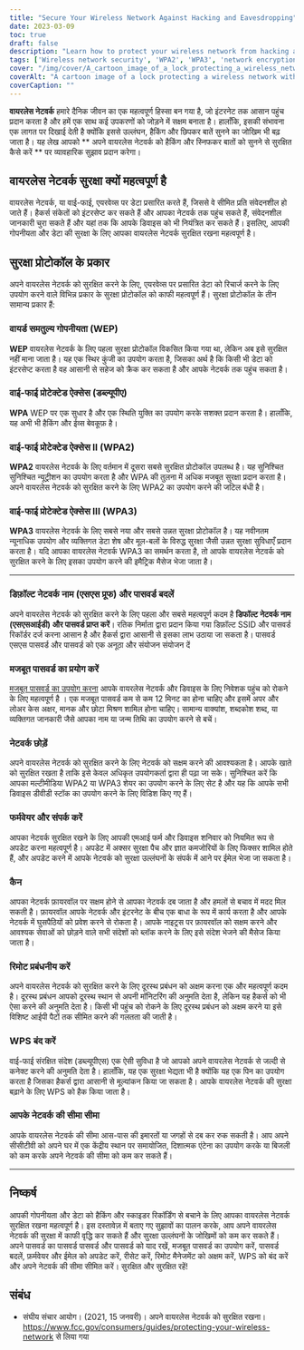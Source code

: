 ```yaml
---
title: "Secure Your Wireless Network Against Hacking and Eavesdropping"
date: 2023-03-09
toc: true
draft: false
description: "Learn how to protect your wireless network from hacking and eavesdropping with practical tips and security protocols."
tags: ['Wireless network security', 'WPA2', 'WPA3', 'network encryption', 'strong passwords', 'firewall', 'remote management', 'WPS', 'default SSID', 'default password', 'router firmware update', 'software update', 'network range', 'data encryption', 'hacking prevention', 'security breach prevention', 'device security', 'wireless network protection', 'Wi-Fi security', 'network vulnerability']
cover: "/img/cover/A_cartoon_image_of_a_lock_protecting_a_wireless_network.png"
coverAlt: "A cartoon image of a lock protecting a wireless network with a shield."
coverCaption: ""
---
```


 **वायरलेस नेटवर्क** हमारे दैनिक जीवन का एक महत्वपूर्ण हिस्सा बन गया है, जो इंटरनेट तक आसान पहुंच प्रदान करता है और हमें एक साथ कई उपकरणों को जोड़ने में सक्षम बनाता है। हालाँकि, इसकी संभावना एक लागत पर दिखाई देती है क्योंकि इससे उल्लंघन, हैकिंग और छिपकर बातें सुनने का जोखिम भी बढ़ जाता है। यह लेख आपको ** अपने वायरलेस नेटवर्क को हैकिंग और स्निफकर बातों को सुनने से सुरक्षित कैसे करें ** पर व्यावहारिक सुझाव प्रदान करेगा।  ## वायरलेस नेटवर्क सुरक्षा क्यों महत्वपूर्ण है  वायरलेस नेटवर्क, या वाई-फाई, एयरवेव्स पर डेटा प्रसारित करते हैं, जिससे वे सीमित प्रति संवेदनशील हो जाते हैं। हैकर्स संकेतों को इंटरसेप्ट कर सकते हैं और आपका नेटवर्क तक पहुंच सकते हैं, संवेदनशील जानकारी चुरा सकते हैं और यहां तक कि आपके डिवाइस को भी नियंत्रित कर सकते हैं। इसलिए, आपकी गोपनीयता और डेटा की सुरक्षा के लिए आपका वायरलेस नेटवर्क सुरक्षित रखना महत्वपूर्ण है।  ## सुरक्षा प्रोटोकॉल के प्रकार  अपने वायरलेस नेटवर्क को सुरक्षित करने के लिए, एयरवेव्स पर प्रसारित डेटा को रिचार्ज करने के लिए उपयोग करने वाले विभिन्न प्रकार के सुरक्षा प्रोटोकॉल को काफी महत्वपूर्ण हैं। सुरक्षा प्रोटोकॉल के तीन सामान्य प्रकार हैं:  ### वायर्ड समतुल्य गोपनीयता (WEP)  **WEP** वायरलेस नेटवर्क के लिए पहला सुरक्षा प्रोटोकॉल विकसित किया गया था, लेकिन अब इसे सुरक्षित नहीं माना जाता है। यह एक स्थिर कुंजी का उपयोग करता है, जिसका अर्थ है कि किसी भी डेटा को इंटरसेप्ट करता है वह आसानी से सहेज को क्रैक कर सकता है और आपके नेटवर्क तक पहुंच सकता है।  ### वाई-फाई प्रोटेक्टेड ऐक्सेस (डब्ल्यूपीए)  **WPA** WEP पर एक सुधार है और एक स्थिति युक्ति का उपयोग करके सशक्त प्रदान करता है। हालाँकि, यह अभी भी हैकिंग और ईव्स बेवकूफ़ है।  ### वाई-फाई प्रोटेक्टेड ऐक्सेस II (WPA2)  **WPA2** वायरलेस नेटवर्क के लिए वर्तमान में दूसरा सबसे सुरक्षित प्रोटोकॉल उपलब्ध है। यह सुनिश्चित सुनिश्चित न्यूट्रीशन का उपयोग करता है और WPA की तुलना में अधिक मजबूत सुरक्षा प्रदान करता है। अपने वायरलेस नेटवर्क को सुरक्षित करने के लिए WPA2 का उपयोग करने की जटिल बंधी है।  ### वाई-फाई प्रोटेक्टेड ऐक्सेस III (WPA3)  **WPA3** वायरलेस नेटवर्क के लिए सबसे नया और सबसे उन्नत सुरक्षा प्रोटोकॉल है। यह नवीनतम न्यूनाधिक उपयोग और व्यक्तिगत डेटा शेष और मूल-बलों के विरुद्ध सुरक्षा जैसी उन्नत सुरक्षा सुविधाएँ प्रदान करता है। यदि आपका वायरलेस नेटवर्क WPA3 का समर्थन करता है, तो आपके वायरलेस नेटवर्क को सुरक्षित करने के लिए इसका उपयोग करने की इमैट्रिक मैसेज भेजा जाता है।  __________  ### डिफ़ॉल्ट नेटवर्क नाम (एसएस प्रूफ) और पासवर्ड बदलें  अपने वायरलेस नेटवर्क को सुरक्षित करने के लिए पहला और सबसे महत्वपूर्ण कदम है **डिफॉल्ट नेटवर्क नाम (एसएसआईडी) और पासवर्ड प्राप्त करें**। रतिक निर्माता द्वारा प्रदान किया गया डिफ़ॉल्ट SSID और पासवर्ड रिकॉर्डर दर्ज करना आसान है और हैकर्स द्वारा आसानी से इसका लाभ उठाया जा सकता है। पासवर्ड एसएस पासवर्ड और पासवर्ड को एक अनूठा और संयोजन संयोजन दें  ### मजबूत पासवर्ड का प्रयोग करें  [मजबूत पासवर्ड का उपयोग करना](https://simeononsecurity.ch/articles/the-importance-of-password-security-and-best-practices/) आपके वायरलेस नेटवर्क और डिवाइस के लिए निवेशक पहुंच को रोकने के लिए महत्वपूर्ण है । एक मजबूत पासवर्ड कम से कम 12 मिनट का होना चाहिए और इसमें अपर और लोअर केस अक्षर, मानक और छोटा मिश्रण शामिल होना चाहिए। सामान्य वाक्यांश, शब्दकोश शब्द, या व्यक्तिगत जानकारी जैसे आपका नाम या जन्म तिथि का उपयोग करने से बचें।  ### नेटवर्क छोड़ें  अपने वायरलेस नेटवर्क को सुरक्षित करने के लिए नेटवर्क को सक्षम करने की आवश्यकता है। आपके खाते को सुरक्षित रखता है ताकि इसे केवल अधिकृत उपयोगकर्ता द्वारा ही पढ़ा जा सके। सुनिश्चित करें कि आपका मल्टीमीडिया WPA2 या WPA3 शेयर का उपयोग करने के लिए सेट है और यह कि आपके सभी डिवाइस डीवीडी स्टॉक का उपयोग करने के लिए विडिश किए गए हैं।  ### फर्मवेयर और संपर्क करें  आपका नेटवर्क सुरक्षित रखने के लिए आपकी एमआई फर्म और डिवाइस शनिवार को नियमित रूप से अपडेट करना महत्वपूर्ण है। अपडेट में अक्सर सुरक्षा पैच और ज्ञात कमजोरियों के लिए फिक्सर शामिल होते हैं, और अपडेट करने में आपके नेटवर्क को सुरक्षा उल्लंघनों के संपर्क में आने पर ईमेल भेजा जा सकता है।  ### कैन  आपका नेटवर्क फ़ायरवॉल पर सक्षम होने से आपका नेटवर्क दब जाता है और हमलों से बचाव में मदद मिल सकती है। फ़ायरवॉल आपके नेटवर्क और इंटरनेट के बीच एक बाधा के रूप में कार्य करता है और आपके नेटवर्क में घुसपैठियों को प्रवेश करने से रोकता है। आपके नाइट्रस पर फ़ायरवॉल को सक्षम करने और आवश्यक सेवाओं को छोड़ने वाले सभी संदेशों को ब्लॉक करने के लिए इसे संदेश भेजने की मैसेज किया जाता है।  ### रिमोट प्रबंधनीय करें  अपने वायरलेस नेटवर्क को सुरक्षित करने के लिए दूरस्थ प्रबंधन को अक्षम करना एक और महत्वपूर्ण कदम है। दूरस्थ प्रबंधन आपको दूरस्थ स्थान से अपनी मॉनिटरिंग की अनुमति देता है, लेकिन यह हैकर्स को भी ऐसा करने की अनुमति देता है। किसी भी पहुंच को रोकने के लिए दूरस्थ प्रबंधन को अक्षम करने या इसे विशिष्ट आईपी पैटों तक सीमित करने की गलतता की जाती है।  ### WPS बंद करें  वाई-फाई संरक्षित संदेश (डब्ल्यूपीएस) एक ऐसी सुविधा है जो आपको अपने वायरलेस नेटवर्क से जल्दी से कनेक्ट करने की अनुमति देता है। हालाँकि, यह एक सुरक्षा भेद्यता भी है क्योंकि यह एक पिन का उपयोग करता है जिसका हैकर्स द्वारा आसानी से मूल्यांकन किया जा सकता है। आपके वायरलेस नेटवर्क की सुरक्षा बढ़ाने के लिए WPS को हैक किया जाता है।  ### आपके नेटवर्क की सीमा सीमा  आपके वायरलेस नेटवर्क की सीमा आस-पास की इमारतों या जगहों से दब कर रुक सकती है। आप अपने सीसीटीवी को अपने घर में एक केंद्रीय स्थान पर समायोजित, दिशात्मक एंटेना का उपयोग करके या बिजली को कम करके अपने नेटवर्क की सीमा को कम कर सकते हैं।  __________  ## निष्कर्ष  आपकी गोपनीयता और डेटा को हैकिंग और स्काइडर रिकॉर्डिंग से बचाने के लिए आपका वायरलेस नेटवर्क सुरक्षित रखना महत्वपूर्ण है। इस दस्तावेज़ में बताए गए सुझावों का पालन करके, आप अपने वायरलेस नेटवर्क की सुरक्षा में काफी वृद्धि कर सकते हैं और सुरक्षा उल्लंघनों के जोखिमों को कम कर सकते हैं। अपने पासवर्ड का पासवर्ड पासवर्ड और पासवर्ड को याद रखें, मजबूत पासवर्ड का उपयोग करें, पासवर्ड बदलें, फ़र्मवेयर और ईमेल को अपडेट करें, रीसेट करें, रिमोट मैनेजमेंट को अक्षम करें, WPS को बंद करें और अपने नेटवर्क की सीमा सीमित करें। सुरक्षित और सुरक्षित रहें!  ## संबंध  - संघीय संचार आयोग। (2021, 15 जनवरी)। अपने वायरलेस नेटवर्क को सुरक्षित रखना। https://www.fcc.gov/consumers/guides/protecting-your-wireless-network से लिया गया